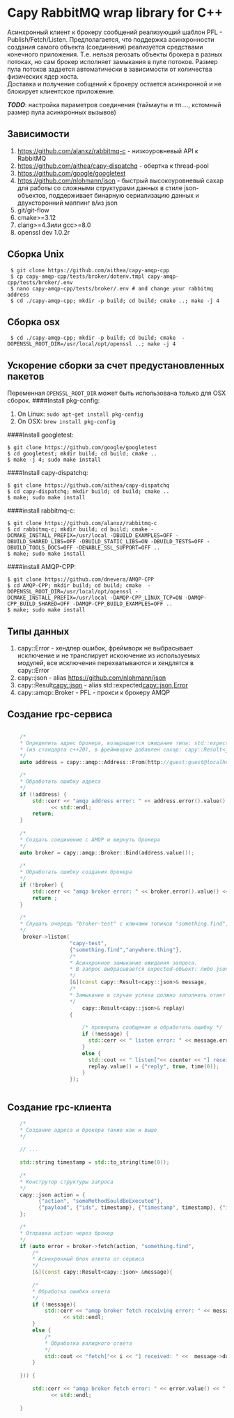 # Capy RabbitMQ wrap library for C++

Acинхронный клиент к брокеру сообщений реализующий шаблон PFL - Publish/Fetch/Listen. 
Предполагается, что поддержка асинхронности создания самого объекта (соединения) реализуется средствами конечного приложения. 
Т.е. нельзя реюзать объекты брокера в разных потоках, но сам брокер исполняет замыкания в пуле потоков. 
Размер пула потоков задается автоматически в зависимости от количества физических ядер хоста.  
Доставка и получение собщений к брокеру остается асинхронной и не блокирует клиентское приложение.

***TODO***: настройка параметров соединения (таймауты и тп...., кстомный размер пула асинхронных вызывов)

## Зависимости
1. https://github.com/alanxz/rabbitmq-c - низкоуровневый API к RabbitMQ
1. https://github.com/aithea/capy-dispatchq - обертка к thread-pool
1. https://github.com/google/googletest 
1. https://github.com/nlohmann/json - быстрый высокоуровневый сахар для работы 
со сложными структурами данных в стиле json-объектов, поддерживает бинарную 
сериализацию данных и двухсторонний маппинг в/из json 
1. git/git-flow
1. cmake>=3.12
1. clang>=4.3или gcc>=8.0 
1. openssl dev 1.0.2r

## Сборка Unix
```
 $ git clone https://github.com/aithea/capy-amqp-cpp
 $ cp capy-amqp-cpp/tests/broker/dotenv.tmpl capy-amqp-cpp/tests/broker/.env
 $ nano capy-amqp-cpp/tests/broker/.env # and change your rabbitmq address
 $ cd ./capy-amqp-cpp; mkdir -p build; cd build; cmake ..; make -j 4
```

## Сборка osx
```
 $ cd ./capy-amqp-cpp; mkdir -p build; cd build; cmake  -DOPENSSL_ROOT_DIR=/usr/local/opt/openssl ..; make -j 4 
```

## Ускорение сборки за счет предустановленных пакетов
Переменная ``OPENSSL_ROOT_DIR`` может быть использована только для OSX сборок. 
####Install pkg-config: 
 1. On Linux: ```sudo apt-get install pkg-config```
 1. On OSX: ```brew install pkg-config```

####Install googletest:
```
$ git clone https://github.com/google/googletest
$ cd googletest; mkdir build; cd build; cmake ..
$ make -j 4; sudo make install
``` 

####Install capy-dispatchq:
```
$ git clone https://github.com/aithea/capy-dispatchq
$ cd capy-dispatchq; mkdir build; cd build; cmake ..
$ make; sudo make install
```

####install rabbitmq-c:
```
$ git clone https://github.com/alanxz/rabbitmq-c
$ cd rabbitmq-c; mkdir build; cd build; cmake -DCMAKE_INSTALL_PREFIX=/usr/local -DBUILD_EXAMPLES=OFF -DBUILD_SHARED_LIBS=OFF -DBUILD_STATIC_LIBS=ON -DBUILD_TESTS=OFF -DBUILD_TOOLS_DOCS=OFF -DENABLE_SSL_SUPPORT=OFF ..
$ make; sudo make install
```

####install AMQP-CPP:
```
$ git clone https://github.com/dnevera/AMQP-CPP
$ cd AMQP-CPP; mkdir build; cd build; cmake  -DOPENSSL_ROOT_DIR=/usr/local/opt/openssl -DCMAKE_INSTALL_PREFIX=/usr/local -DAMQP-CPP_LINUX_TCP=ON -DAMQP-CPP_BUILD_SHARED=OFF -DAMQP-CPP_BUILD_EXAMPLES=OFF ..
$ make; sudo make install
```

## Типы данных

1. capy::Error - хендлер ошибок, фреймворк не выбрасывает исключение и не транслирует искоючение из используемых модулей, все исключения перехватываются и хендлятся в capy::Error  
1. capy::json - alias https://github.com/nlohmann/json 
1. capy::Result<capy::json> - alias std::expected<capy::json,Error>
1. capy::amqp::Broker - PFL - прокси к брокеру AMQP

## Создание rpc-сервиса

```c++

    /*
    * Определить адрес брокера, возыращается ожидание типа: std::expected<Broker,Error>
    * (из стандарта c++20), в фреймворке добавлен сахар: capy::Result<json>
    */
    auto address = capy::amqp::Address::From(http://guest:guest@localhost:5672/);

    /*
    * Обработать ошибку адреса
    */
    if (!address) {
        std::cerr << "amqp address error: " << address.error().value() << " / " << address.error().message()
              << std::endl;
        return;
    }
    
    /*
    * Создать соединение с AMQP и вернуть брокера 
    */
    auto broker = capy::amqp::Broker::Bind(address.value());
        
    /*
    * Обработать ошибку создания брокера
    */
    if (!broker) {
        std::cerr << "amqp broker error: " << broker.error().value() << " / " << broker.error().message() << std::endl;
        return ;
    }
    
    /*
    * Слушать очередь "broker-test" с ключами топиков "something.find", "anywhere.thing"
    */
     broker->listen(
                    "capy-test",
                    {"something.find","anywhere.thing"},
                    /* 
                    * Асинхронное замыкание ожидания запроса.
                    * В запрос выбрасывается expected-объект: либо json, либо ошибка запроса (например в момент обработки было разорвано соединение)
                    */
                    [&](const capy::Result<capy::json>& message,
                    /*
                    * Замыкание в случае успеха должно заполнить ответ  
                    */
                        capy::Result<capy::json>& replay)
                    {
    
                        /* проверить сообщение и обработать ощибку */
                        if (!message) {
                          std::cerr << " listen error: " << message.error().value() << "/" << message.error().message() << std::endl;
                        }
                        else {
                          std::cout << " listen["<< counter << "] received: " << message.value().dump(4) << std::endl;
                          replay.value() = {"reply", true, time(0)};
                        }
                    });
  
```

## Создание rpc-клиента 

```c++
    /*
    * Создание адреса и брокера также как и выше
    */
    
    // ...
    
    std::string timestamp = std::to_string(time(0));
    
    /*
    * Конструтор структуры запроса 
    */ 
    capy::json action = {
          {"action", "someMethodSouldBeExecuted"},
          {"payload", {"ids", timestamp}, {"timestamp", timestamp}, {"i", i}}
    };

    /*
    * Отправка action через брокер 
    */
    if (auto error = broker->fetch(action, "something.find",
        /*
        * Асинхронный блок ответа от сервиса 
        */ 
        [&](const capy::Result<capy::json> &message){    
    
        /*
        * Обработка ошибки ответа
        */
        if (!message){        
            std::cerr << "amqp broker fetch receiving error: " << message.error().value() << " / " << message.error().message()
                  << std::endl;        
        }
        else {
            /*
            * Обработка валидного ответа
            */
            std::cout << "fetch["<< i << "] received: " <<  message->dump(4) << std::endl;
        }        
    
    })) {
        
        std::cerr << "amqp broker fetch error: " << error.value() << " / " << error.message()
              << std::endl;
        
    }
```